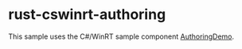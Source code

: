 # rust-cswinrt-authoring

This sample uses the C#/WinRT sample component [AuthoringDemo](https://github.com/microsoft/CsWinRT/tree/master/src/Samples/AuthoringDemo).
